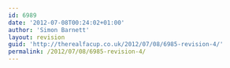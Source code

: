 ```yaml
---
id: 6989
date: '2012-07-08T00:24:02+01:00'
author: 'Simon Barnett'
layout: revision
guid: 'http://therealfacup.co.uk/2012/07/08/6985-revision-4/'
permalink: /2012/07/08/6985-revision-4/
---
```


<script type="text/javascript>
map = new Microsoft.Maps.Map(document.getElementById('SDKmap'), {credentials: 'Ag-6qjlwnnNMTwXHkIBDK0-Uo7gCj6Zd3wGcPd7m7bDAyxha-zDK6TJMFcTmUoZx'});
</script></p>
"></script>